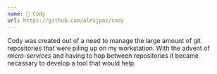 ```yaml
---
name: 📒 Cody
url: https://github.com/alexjpaz/cody
---
```


Cody was created out of a need to manage the large amount of git repositories that were piling up on my workstation. With the advent of *micro-services* and having to hop between repositories it became necassary to develop a tool that would help.



